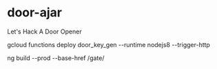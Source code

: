 # door-ajar
Let's Hack A Door Opener


gcloud functions deploy door_key_gen --runtime nodejs8 --trigger-http

ng build --prod --base-href /gate/
